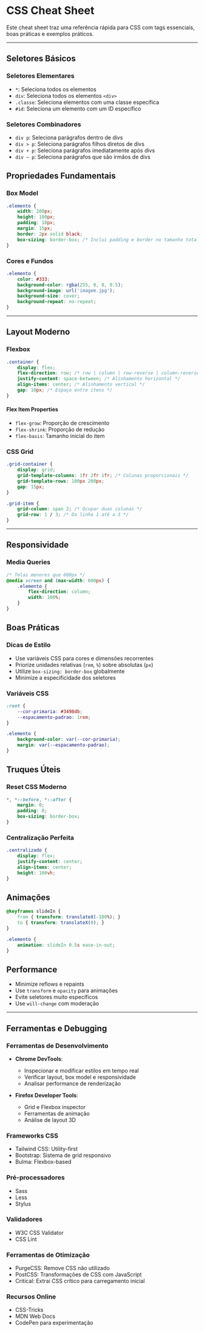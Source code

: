 # CSS Cheat Sheet

Este cheat sheet traz uma referência rápida para CSS com tags essenciais, boas práticas e exemplos práticos.


---

## Seletores Básicos

### Seletores Elementares
- `*`: Seleciona todos os elementos
- `div`: Seleciona todos os elementos `<div>`
- `.classe`: Seleciona elementos com uma classe específica
- `#id`: Seleciona um elemento com um ID específico

### Seletores Combinadores
- `div p`: Seleciona parágrafos dentro de divs
- `div > p`: Seleciona parágrafos filhos diretos de divs
- `div + p`: Seleciona parágrafos imediatamente após divs
- `div ~ p`: Seleciona parágrafos que são irmãos de divs

## Propriedades Fundamentais

### Box Model
```css
.elemento {
    width: 200px;
    height: 100px;
    padding: 10px;
    margin: 15px;
    border: 2px solid black;
    box-sizing: border-box; /* Inclui padding e border no tamanho total */
}
```

### Cores e Fundos
```css
.elemento {
    color: #333;
    background-color: rgba(255, 0, 0, 0.5);
    background-image: url('imagem.jpg');
    background-size: cover;
    background-repeat: no-repeat;
}
```

---

## Layout Moderno

### Flexbox
```css
.container {
    display: flex;
    flex-direction: row; /* row | column | row-reverse | column-reverse */
    justify-content: space-between; /* Alinhamento horizontal */
    align-items: center; /* Alinhamento vertical */
    gap: 10px; /* Espaço entre itens */
}
```

#### Flex Item Properties
- `flex-grow`: Proporção de crescimento
- `flex-shrink`: Proporção de redução
- `flex-basis`: Tamanho inicial do item

### CSS Grid
```css
.grid-container {
    display: grid;
    grid-template-columns: 1fr 2fr 1fr; /* Colunas proporcionais */
    grid-template-rows: 100px 200px;
    gap: 15px;
}

.grid-item {
    grid-column: span 2; /* Ocupar duas colunas */
    grid-row: 1 / 3; /* Da linha 1 até a 3 */
}
```

---

## Responsividade

### Media Queries
```css
/* Telas menores que 600px */
@media screen and (max-width: 600px) {
    .elemento {
        flex-direction: column;
        width: 100%;
    }
}
```

## Boas Práticas

### Dicas de Estilo
- Use variáveis CSS para cores e dimensões recorrentes
- Priorize unidades relativas (`rem`, `%`) sobre absolutas (`px`)
- Utilize `box-sizing: border-box` globalmente
- Minimize a especificidade dos seletores

### Variáveis CSS
```css
:root {
    --cor-primaria: #3498db;
    --espacamento-padrao: 1rem;
}

.elemento {
    background-color: var(--cor-primaria);
    margin: var(--espacamento-padrao);
}
```

## Truques Úteis

### Reset CSS Moderno
```css
*, *::before, *::after {
    margin: 0;
    padding: 0;
    box-sizing: border-box;
}
```

### Centralização Perfeita
```css
.centralizado {
    display: flex;
    justify-content: center;
    align-items: center;
    height: 100vh;
}
```

## Animações
```css
@keyframes slideIn {
    from { transform: translateX(-100%); }
    to { transform: translateX(0); }
}

.elemento {
    animation: slideIn 0.5s ease-in-out;
}
```

## Performance
- Minimize reflows e repaints
- Use `transform` e `opacity` para animações
- Evite seletores muito específicos
- Use `will-change` com moderação

---

## Ferramentas e Debugging

### Ferramentas de Desenvolvimento
- **Chrome DevTools**: 
  - Inspecionar e modificar estilos em tempo real
  - Verificar layout, box model e responsividade
  - Analisar performance de renderização

- **Firefox Developer Tools**:
  - Grid e Flexbox inspector
  - Ferramentas de animação
  - Análise de layout 3D

### Frameworks CSS
- Tailwind CSS: Utility-first
- Bootstrap: Sistema de grid responsivo
- Bulma: Flexbox-based

### Pré-processadores
- Sass
- Less
- Stylus

### Validadores
- W3C CSS Validator
- CSS Lint

### Ferramentas de Otimização
- PurgeCSS: Remove CSS não utilizado
- PostCSS: Transformações de CSS com JavaScript
- Critical: Extrai CSS crítico para carregamento inicial

### Recursos Online
- CSS-Tricks
- MDN Web Docs
- CodePen para experimentação
